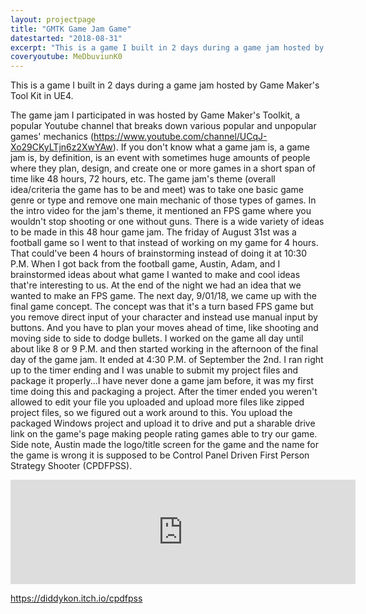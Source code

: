 ```yaml
---
layout: projectpage
title: "GMTK Game Jam Game"
datestarted: "2018-08-31"
excerpt: "This is a game I built in 2 days during a game jam hosted by Game Maker's Tool Kit in UE4."
coveryoutube: MeDbuviunK0
---
```


This is a game I built in 2 days during a game jam hosted by Game Maker's Tool Kit in UE4.

The game jam I participated in was hosted by Game Maker's Toolkit, a popular Youtube channel that breaks down various popular and unpopular games' mechanics (<https://www.youtube.com/channel/UCqJ-Xo29CKyLTjn6z2XwYAw>). If you don't know what a game jam is, a game jam is, by definition, is an event with sometimes huge amounts of people where they plan, design, and create one or more games in a short span of time like 48 hours, 72 hours, etc. The game jam's theme (overall idea/criteria the game has to be and meet) was to take one basic game genre or type and remove one main mechanic of those types of games. In the intro video for the jam's theme, it mentioned an FPS game where you wouldn't stop shooting or one without guns. There is a wide variety of ideas to be made in this 48 hour game jam. The friday of August 31st was a football game so I went to that instead of working on my game for 4 hours. That could've been 4 hours of brainstorming instead of doing it at 10:30 P.M. When I got back from the football game, Austin, Adam, and I brainstormed ideas about what game I wanted to make and cool ideas that're interesting to us. At the end of the night we had an idea that we wanted to make an FPS game. The next day, 9/01/18, we came up with the final game concept. The concept was that it's a turn based FPS game but you remove direct input of your character and instead use manual input by buttons. And you have to plan your moves ahead of time, like shooting and moving side to side to dodge bullets. I worked on the game all day until about like 8 or 9 P.M. and then started working in the afternoon of the final day of the game jam. It ended at 4:30 P.M. of September the 2nd. I ran right up to the timer ending and I was unable to submit my project files and package it properly...I have never done a game jam before, it was my first time doing this and packaging a project. After the timer ended you weren't allowed to edit your file you uploaded and upload more files like zipped project files, so we figured out a work around to this. You upload the packaged Windows project and upload it to drive and put a sharable drive link on the game's page making people rating games able to try our game. Side note, Austin made the logo/title screen for the game and the name for the game is wrong it is supposed to be Control Panel Driven First Person Strategy Shooter (CPDFPSS).

<iframe src="https://itch.io/embed/301322" height="167" width="552" frameborder="0"></iframe>

<https://diddykon.itch.io/cpdfpss>